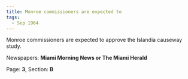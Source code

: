 ```yaml
---  
title: Monroe commissioners are expected to  
tags:  
  - Sep 1964  
---  
```

  
Monroe commissioners are expected to approve the Islandia causeway study.  
  
Newspapers: **Miami Morning News or The Miami Herald**  
  
Page: **3**, Section: **B** 
